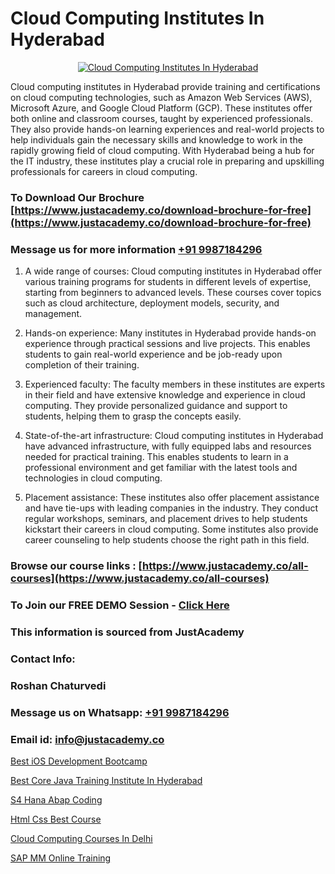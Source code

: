 # Cloud Computing Institutes In Hyderabad

<p align="center">
  <a href="https://justacademy.co/all-courses">
    <img src="https://i.ibb.co/FJQ9DDy/cloud-computing.webp" alt="Cloud Computing Institutes In Hyderabad">
  </a>
</p>


Cloud computing institutes in Hyderabad provide training and certifications on cloud computing technologies, such as Amazon Web Services (AWS), Microsoft Azure, and Google Cloud Platform (GCP). These institutes offer both online and classroom courses, taught by experienced professionals. They also provide hands-on learning experiences and real-world projects to help individuals gain the necessary skills and knowledge to work in the rapidly growing field of cloud computing. With Hyderabad being a hub for the IT industry, these institutes play a crucial role in preparing and upskilling professionals for careers in cloud computing.
### To Download Our Brochure [https://www.justacademy.co/download-brochure-for-free](https://www.justacademy.co/download-brochure-for-free)
### Message us for more information [+91 9987184296](https://api.whatsapp.com/send?phone=919987184296)
1) A wide range of courses: Cloud computing institutes in Hyderabad offer various training programs for students in different levels of expertise, starting from beginners to advanced levels. These courses cover topics such as cloud architecture, deployment models, security, and management.

2) Hands-on experience: Many institutes in Hyderabad provide hands-on experience through practical sessions and live projects. This enables students to gain real-world experience and be job-ready upon completion of their training.

3) Experienced faculty: The faculty members in these institutes are experts in their field and have extensive knowledge and experience in cloud computing. They provide personalized guidance and support to students, helping them to grasp the concepts easily.

4) State-of-the-art infrastructure: Cloud computing institutes in Hyderabad have advanced infrastructure, with fully equipped labs and resources needed for practical training. This enables students to learn in a professional environment and get familiar with the latest tools and technologies in cloud computing.

5) Placement assistance: These institutes also offer placement assistance and have tie-ups with leading companies in the industry. They conduct regular workshops, seminars, and placement drives to help students kickstart their careers in cloud computing. Some institutes also provide career counseling to help students choose the right path in this field.

### Browse our course links : [https://www.justacademy.co/all-courses](https://www.justacademy.co/all-courses) 
### To Join our FREE DEMO Session - [Click Here](https://www.justacademy.co/register-for-course-demo)


### This information is sourced from JustAcademy
### Contact Info:
### Roshan Chaturvedi
### Message us on Whatsapp: [+91 9987184296](https://api.whatsapp.com/send?phone=919987184296)
### Email id: [info@justacademy.co](mailto:info@justacademy.co)
                
[Best iOS Development Bootcamp](0)

[Best Core Java Training Institute In Hyderabad](https://www.linkedin.com/pulse/best-core-java-training-institute-hyderabad-slaae?trackingId=o6MrETJA7UP4JS13biqUtQ%3D%3D&lipi=urn%3Ali%3Apage%3Ad_flagship3_company_admin%3Buc3eZLF6QYysxJ31cjrhRA%3D%3D)

[S4 Hana Abap Coding](https://medium.com/@roneet705/s4-hana-abap-coding-a310bcdfa2c4)

[Html Css Best Course](https://medium.com/@AkashSingh2052/html-css-best-course-4fca4e17ac7e)

[Cloud Computing Courses In Delhi](https://justacademyin.github.io/justacademy/cloud-computing-courses-in-delhi)

[SAP MM Online Training](https://justacademyin.github.io/Articles/SAP-MM-Online-Training)

